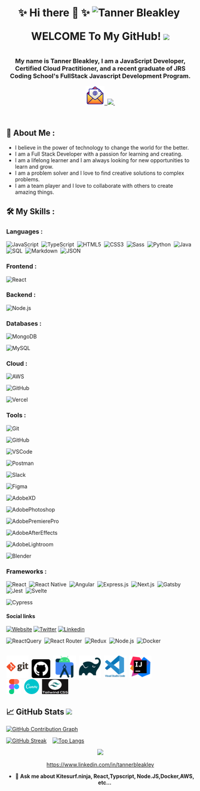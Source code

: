 ###

<h1 align="center">
  ✨ Hi there 👋  ✨
  <img src="https://scontent-mia3-2.xx.fbcdn.net/v/t1.6435-1/98599521_10103543147615784_5627245428001996800_n.jpg?stp=c0.187.480.480a_dst-jpg_p480x480&_nc_cat=107&ccb=1-7&_nc_sid=7206a8&_nc_ohc=V41h5Cic2G0AX_RQGqg&_nc_ht=scontent-mia3-2.xx&oh=00_AfAXXJYeT3OOtDT_HjnJLuL8vICHmj47yRW_OpaRHtd15A&oe=638DDC46" title="Tanner Bleakley" alt="Tanner Bleakley" width="100" height="100"/>&nbsp;
  
  WELCOME To My GitHub! <img src="https://raw.githubusercontent.com/MartinHeinz/MartinHeinz/master/wave.gif" width="30px">
  
</h1>

<h1 align="center">
<!--   <img src="https://scontent-mia3-2.xx.fbcdn.net/v/t1.6435-1/98599521_10103543147615784_5627245428001996800_n.jpg?stp=c0.187.480.480a_dst-jpg_p480x480&_nc_cat=107&ccb=1-7&_nc_sid=7206a8&_nc_ohc=V41h5Cic2G0AX_RQGqg&_nc_ht=scontent-mia3-2.xx&oh=00_AfAXXJYeT3OOtDT_HjnJLuL8vICHmj47yRW_OpaRHtd15A&oe=638DDC46" title="Tanner Bleakley" alt="Tanner Bleakley" width="100" height="100"/>&nbsp; -->

</h1>
<h3 align="center">My name is Tanner Bleakley, I am a JavaScript Developer, Certified Cloud Practitioner, and a recent graduate of JRS Coding School's FullStack Javascript Development Program.</h3>

<p align="center">
  <a href="https://mail.google.com/mail/u/0/?fs=1&to=contact@tannerpace@gmail.com&tf=cm">
  <img height="50" src="https://github.com/AnshSinghSonkhia/AnshSinghSonkhia/blob/main/icons/gmail.png"/>&nbsp;
</a>
  <a href="https://www.linkedin.com/in/tannerpace">
  <img height="50" src="https://user-images.githubusercontent.com/46517096/166973395-19676cd8-f8ec-4abf-83ff-da8243505b82.png"/>&nbsp;
</a>

&nbsp; &nbsp;

</p>

## 🚀 About Me :

- I believe in the power of technology to change the world for the better.
- I am a Full Stack Developer with a passion for learning and creating.
- I am a lifelong learner and I am always looking for new opportunities to learn and grow.
- I am a problem solver and I love to find creative solutions to complex problems.
- I am a team player and I love to collaborate with others to create amazing things.

## 🛠️ My Skills :

### Languages :

<img src="https://img.shields.io/badge/-JavaScript-000000?style=flat&logo=javascript" alt="JavaScript" />&nbsp;
<img src="https://img.shields.io/badge/-TypeScript-000000?style=flat&logo=typescript" alt="TypeScript" />&nbsp;
<img src="https://img.shields.io/badge/-HTML5-000000?style=flat&logo=html5" alt="HTML5" />&nbsp;
<img src="https://img.shields.io/badge/-CSS3-000000?style=flat&logo=css3" alt="CSS3" />&nbsp;
<img src="https://img.shields.io/badge/-Sass-000000?style=flat&logo=sass" alt="Sass" />&nbsp;
<img src="https://img.shields.io/badge/-Python-000000?style=flat&logo=python" alt="Python" />&nbsp;
<img src="https://img.shields.io/badge/-Java-000000?style=flat&logo=java" alt="Java" />&nbsp;
<img src="https://img.shields.io/badge/-SQL-000000?style=flat&logo=sql" alt="SQL" />&nbsp;
<img src="https://img.shields.io/badge/-Markdown-000000?style=flat&logo=markdown" alt="Markdown" />&nbsp;
<img src="https://img.shields.io/badge/-JSON-000000?style=flat&logo=json" alt="JSON" />&nbsp;

### Frontend :

<img src="https://img.shields.io/badge/-React-000000?style=flat&logo=react" alt="React" />&nbsp;

### Backend :

<img src="https://img.shields.io/badge/-Node.js-000000?style=flat&logo=node.js" alt="Node.js" />&nbsp;

### Databases :

<img src="https://img.shields.io/badge/-MongoDB-000000?style=flat&logo=mongodb" alt="MongoDB" />&nbsp;

<img src="https://img.shields.io/badge/-MySQL-000000?style=flat&logo=mysql" alt="MySQL" />&nbsp;

### Cloud :

<img src="https://img.shields.io/badge/-AWS-000000?style=flat&logo=amazon-aws" alt="AWS" />&nbsp;

<img src="https://img.shields.io/badge/-GitHub-000000?style=flat&logo=github" alt="GitHub" />&nbsp;

<img src="https://img.shields.io/badge/-Vercel-000000?style=flat&logo=vercel" alt="Vercel" />&nbsp;

### Tools :

<img src="https://img.shields.io/badge/-Git-000000?style=flat&logo=git" alt="Git" />&nbsp;

<img src="https://img.shields.io/badge/-GitHub-000000?style=flat&logo=github" alt="GitHub" />&nbsp;

<img src="https://img.shields.io/badge/-VSCode-000000?style=flat&logo=visual-studio-code" alt="VSCode" />&nbsp;

<img src="https://img.shields.io/badge/-Postman-000000?style=flat&logo=postman" alt="Postman" />&nbsp;

<img src="https://img.shields.io/badge/-Slack-000000?style=flat&logo=slack" alt="Slack" />&nbsp;

<img src="https://img.shields.io/badge/-Figma-000000?style=flat&logo=figma" alt="Figma" />&nbsp;

<img src="https://img.shields.io/badge/-AdobeXD-000000?style=flat&logo=adobe-xd" alt="AdobeXD" />&nbsp;

<img src="https://img.shields.io/badge/-AdobePhotoshop-000000?style=flat&logo=adobe-photoshop" alt="AdobePhotoshop" />&nbsp;

<!-- <img src="https://img.shields.io/badge/-AdobeIllustrator-000000?style=flat&logo=adobe-illustrator" alt="AdobeIllustrator" />&nbsp; -->

<img src="https://img.shields.io/badge/-AdobePremierePro-000000?style=flat&logo=adobe-premiere-pro" alt="AdobePremierePro" />&nbsp;

<img src="https://img.shields.io/badge/-AdobeAfterEffects-000000?style=flat&logo=adobe-after-effects" alt="AdobeAfterEffects" />&nbsp;

<img src="https://img.shields.io/badge/-AdobeLightroom-000000?style=flat&logo=adobe-lightroom" alt="AdobeLightroom" />&nbsp;

<img src="https://img.shields.io/badge/-Blender-000000?style=flat&logo=blender" alt="Blender" />&nbsp;

### Frameworks :

<img src="https://img.shields.io/badge/-React-000000?style=flat&logo=react" alt="React" />&nbsp;
<img src="https://img.shields.io/badge/-React%20Native-000000?style=flat&logo=react" alt="React Native" />&nbsp;
<img src="https://img.shields.io/badge/-Angular-000000?style=flat&logo=angular" alt="Angular" />&nbsp;
<img src="https://img.shields.io/badge/-Express.js-000000?style=flat&logo=express" alt="Express.js" />&nbsp;
<img src="https://img.shields.io/badge/-Next.js-000000?style=flat&logo=next.js" alt="Next.js" />&nbsp;
<img src="https://img.shields.io/badge/-Gatsby-000000?style=flat&logo=gatsby" alt="Gatsby" />&nbsp;
<img src="https://img.shields.io/badge/-Jest-000000?style=flat&logo=jest" alt="Jest" />&nbsp;
<img src="https://img.shields.io/badge/-Svelte-000000?style=flat&logo=svelte" alt="Svelte" />&nbsp;

<!-- <img src="https://img.shields.io/badge/-Selenium-000000?style=flat&logo=selenium" alt="Selenium" />&nbsp; -->

<img src="https://img.shields.io/badge/-Cypress-000000?style=flat&logo=cypress" alt="Cypress" />&nbsp;

#### Social links

[![Website](https://img.shields.io/badge/Website-4FC08D?style=for-the-badge&logo=githubpages&logoColor=white)](https://tannerb.dev/)
[![Twitter](https://img.shields.io/badge/twitter-1DA1F2?style=for-the-badge&logo=twitter&logoColor=white)](https://twitter.com/boyashaka83)
[![Linkedin](https://img.shields.io/badge/linkedin-0077B5?style=for-the-badge&logo=linkedin&logoColor=white)](https://www.linkedin.com/in/tannerpace/)

<img src="https://img.shields.io/badge/-ReactQuery-000000?style=flat&logo=reactquery" alt="ReactQuery" />&nbsp;
<img src="https://img.shields.io/badge/-React%20Router-000000?style=flat&logo=reactrouter" alt="React Router" />&nbsp;
<img src="https://img.shields.io/badge/-Redux-000000?style=flat&logo=redux" alt="Redux" />&nbsp;
<img src="https://img.shields.io/badge/-Node.js-000000?style=flat&logo=node.js" alt="Node.js" />&nbsp;
<img src="https://img.shields.io/badge/-Docker-000000?style=flat&logo=docker" alt="Docker" />&nbsp;

<br>
<img src="https://github.com/devicons/devicon/blob/master/icons/git/git-original-wordmark.svg" title="Git" alt="Git" width="60" height="60"/>&nbsp;
<a href="https://github.com/AnshSinghSonkhia"><img height="50" src="https://github.com/AnshSinghSonkhia/AnshSinghSonkhia/blob/main/icons/github.png"/></a>&nbsp;
<a href="https://g.dev/AnshSinghSonkhia"><img src="https://github.com/devicons/devicon/blob/master/icons/androidstudio/androidstudio-original.svg" title="AndroidStudio"  alt="AndroidStudio" width="60" height="60"/></a>&nbsp;
<img src="https://github.com/devicons/devicon/blob/master/icons/gradle/gradle-plain.svg" title="Gradle"  alt="Gradle" width="60" height="60"/>&nbsp;
<img src="https://github.com/devicons/devicon/blob/master/icons/vscode/vscode-original-wordmark.svg" title="VSCode"  alt="VSCode" width="60" height="60"/>&nbsp;
<img src="https://github.com/devicons/devicon/blob/master/icons/intellij/intellij-original.svg" title="intelliJ"  alt="intelliJ" width="60" height="60"/>&nbsp;
<br>
<img src="https://github.com/devicons/devicon/blob/master/icons/figma/figma-original.svg" title="Figma" alt="Figma" width="40" height="40"/>&nbsp;
<img src="https://github.com/devicons/devicon/blob/master/icons/canva/canva-original.svg" title="Canva" alt="Canva" width="40" height="40"/>&nbsp;
<img src="https://github.com/AnshSinghSonkhia/AnshSinghSonkhia/blob/main/icons/tailwind%20(1).png" title="TailwindCSS" alt="TailwindCSS" width="70" height="40"/>&nbsp;

## &#x1f4c8; GitHub Stats <img src="https://media.giphy.com/media/WUlplcMpOCEmTGBtBW/giphy.gif" width="50">

<!-- TOP LANGUAGES -->

[![GitHub Contribution Graph](https://activity-graph.herokuapp.com/graph?username=tannerpace&theme=chartreuse-dark)](https://github.com/tannerpace)

[![GitHub Streak](http://github-readme-streak-stats.herokuapp.com?user=tannerpace&theme=highcontrast&ring=DD2727&fire=D0DD20&currStreakLabel=DDDDDD)](https://git.io/streak-stats)&nbsp;&nbsp;&nbsp;
[![Top Langs](https://github-readme-stats.vercel.app/api/top-langs/?username=tannerpace&layout=&theme=vision-friendly-dark)](https://github.com/tannerpace/github-readme-stats)

<div align="center">

<p align="center">
  <a href="https://hits.sh/github.com/tannerpace">
    <img src="https://hits.sh/github.com/tannerpace.svg?style=plastic&label=Tanner's%20Viewers&extraCount=99999999&color=560027&labelColor=bb002f&logo=github">
  </a>
</p>

<!-- Resources -->
<!-- Icons: https://simpleicons.org/ -->
<!-- GitHub Stats: https://github.com/anuraghazra/github-readme-stats -->
<!-- Emojis: https://emojipedia.org/emoji/ -->
<!-- HTML Emojis: https://www.fileformat.info/index.htm -->
<!-- Shields: https://shields.io/ -->
<!-- Awesome GitHub Profile README: https://github.com/abhisheknaiidu/awesome-github-profile-readme -->

<!-- icons with padding. -->

[1.1]: http://i.imgur.com/tXSoThF.png "twitter icon with padding"
[2.1]: http://i.imgur.com/0o48UoR.png "github icon with padding"

<!-- icons without padding. -->

[1.2]: http://i.imgur.com/wWzX9uB.png "twitter icon without padding"
[2.2]: http://i.imgur.com/9I6NRUm.png "github icon without padding"
[3.2]: https://raw.githubusercontent.com/MartinHeinz/MartinHeinz/master/linkedin-3-16.png "LinkedIn icon without padding"

<!-- links to your social media accounts -->
<!-- Twitter & Github Link -->
<!-- [1]:
[2]: https://github.com/tannerpace -->

https://www.linkedin.com/in/tannerbleakley

- 💬 **Ask me about Kitesurf.ninja, React,Typscript, Node.JS,Docker,AWS, etc...**

